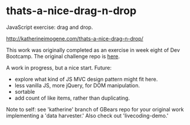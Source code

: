 thats-a-nice-drag-n-drop
========================

JavaScript exercise: drag and drop.

http://katherineimogene.com/thats-a-nice-drag-n-drop/

This work was originally completed as an exercise in week eight of Dev Bootcamp. The original challenge repo is [here](https://github.com/golden-bears-2014/behavior-drill-grocery-list-challenge).

A work in progress, but a nice start. Future:
  * explore what kind of JS MVC design pattern might fit here.
  * less vanilla JS, more jQuery, for DOM manipulation.
  * sortable
  * add count of like items, rather than duplicating.

Note to self: see 'katherine' branch of GBears repo for your original work implementing a 'data harvester.' Also check out 'livecoding-demo.'


